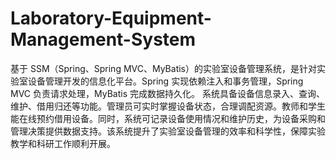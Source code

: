 # Laboratory-Equipment-Management-System
基于 SSM（Spring、Spring MVC、MyBatis）的实验室设备管理系统，是针对实验室设备管理开发的信息化平台。Spring 实现依赖注入和事务管理，Spring MVC 负责请求处理，MyBatis 完成数据持久化。  系统具备设备信息录入、查询、维护、借用归还等功能。管理员可实时掌握设备状态，合理调配资源。教师和学生能在线预约借用设备。同时，系统可记录设备使用情况和维护历史，为设备采购和管理决策提供数据支持。该系统提升了实验室设备管理的效率和科学性，保障实验教学和科研工作顺利开展。 
